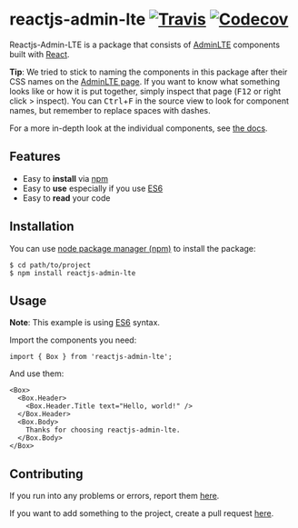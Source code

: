 reactjs-admin-lte [![Travis][build-badge]][build] [![Codecov][codecov-badge]][codecov]
=================

Reactjs-Admin-LTE is a package that consists of [AdminLTE][adminlte] components built with [React][react].

__Tip__: We tried to stick to naming the components in this package after their CSS names on the
[AdminLTE page][adminlte]. If you want to know what something looks like or how it is put together,
simply inspect that page (<kbd>F12</kbd> or right click > inspect). You can <kbd>Ctrl</kbd>+<kbd>F</kbd> in the source view to look for component names, but remember to replace spaces with dashes.

For a more in-depth look at the individual components, see [the docs](docs/components.md).

## Features

 - Easy to __install__ via [npm][npm]
 - Easy to __use__ especially if you use [ES6][es6]
 - Easy to __read__ your code

## Installation

You can use [node package manager (npm)][npm] to install the package:

    $ cd path/to/project
    $ npm install reactjs-admin-lte

## Usage
__Note__: This example is using [ES6][es6] syntax.

Import the components you need:

    import { Box } from 'reactjs-admin-lte';

And use them:

    <Box>
      <Box.Header>
        <Box.Header.Title text="Hello, world!" />
      </Box.Header>
      <Box.Body>
        Thanks for choosing reactjs-admin-lte.
      </Box.Body>
    </Box>

## Contributing

If you run into any problems or errors, report them [here][gh-issues].

If you want to add something to the project, create a pull request [here][gh-pr].

[adminlte]: https://almsaeedstudio.com/preview
[react]: http://facebook.github.io/react/
[npm]: https://www.npmjs.com/
[es6]: http://es6-features.org/
[gh-issues]: https://github.com/jonmpqts/reactjs-admin-lte/issues
[gh-pr]: https://github.com/jonmpqts/reactjs-admin-lte/pulls

[build-badge]: https://travis-ci.org/jonmpqts/reactjs-admin-lte.svg?branch=master
[build]: https://travis-ci.org/jonmpqts/reactjs-admin-lte

[codecov-badge]: https://codecov.io/gh/jonmpqts/reactjs-admin-lte/branch/master/graph/badge.svg
[codecov]: https://codecov.io/gh/jonmpqts/reactjs-admin-lte
